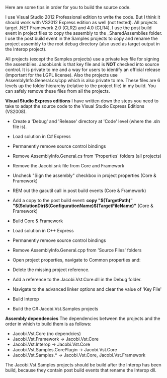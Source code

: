 Here are some tips in order for you to build the source code.

I use Visual Studio 2012 Professional edition to write the code. But I think it should work with VS2012 Express edition as well (not tested). All projects target .NET Framework 2.0 (CLR2) and 4.0 (CLR4). I use the post build event in project files to copy the assembly to the _SharedAssemblies folder. I use the post build event in the Samples projects to copy and rename the project assembly to the root debug directory (also used as target output in the Interop project). 

All projects (except the Samples projects) use a private key file for signing the assemblies. Jacobi.snk is that key file and is **NOT** checked into source control. It is private to me and a way for users to identify an official release (important for the LGPL license). Also the projects use AssemblyInfo.General.cs/cpp which is also private to me.
These files are 6 levels up the folder hierarchy (relative to the project file) in my build. You can safely remove these files from all the projects.

**Visual Studio Express editions**
I have written down the steps you need to take to adapt the source code to the Visual Studio Express Editions (VS2008).

* Create a 'Debug' and 'Release' directory at 'Code' level (where the .sln file is).

* Load solution in C# Express
* Permanently remove source control bindings
* Remove AssemblyInfo.General.cs from 'Properties' folders (all projects)
* Remove the Jacobi.snk file from Core and Framework
* Uncheck "Sign the assembly" checkbox in project properties (Core & Framework)
* REM out the gacutil call in post build events (Core & Framework)
* Add a copy to the post build event: **copy "$(TargetPath)" "$(SolutionDir)$(ConfigurationName)\$(TargetFileName)"** (Core & Framework)
* Build Core & Framework

* Load solution in C++ Express
* Permanently remove source control bindings
* Remove AssemblyInfo.General.cpp from 'Source Files' folders
* Open project properties, navigate to Common properties and:
* Delete the missing project reference.
* Add a reference to the Jacobi.Vst.Core.dll in the Debug folder.
* Navigate to the advanced linker options and clear the value of 'Key File'
* Build Interop

* Build the C# Jacobi.Vst.Samples projects

**Assembly dependencies**
The dependencies between the projects and the order in which to build them is as follows:
* Jacobi.Vst.Core (no dependcies)
* Jacobi.Vst.Framework -> Jacobi.Vst.Core
* Jacobi.Vst.Interop -> Jacobi.Vst.Core
* Jacobi.Vst.Samples.CorePlugin -> Jacobi.Vst.Core
* Jacobi.Vst.Samples.* -> Jacobi.Vst.Core, Jacobi.Vst.Framework

The Jacobi.Vst.Samples projects should be build after the Interop has been build, because they contain post build events that rename the Interop dll.


